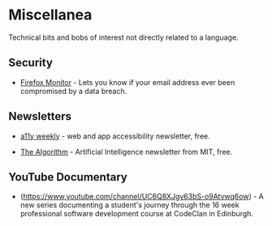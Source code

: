 # Miscellanea

Technical bits and bobs of interest not directly related to a language.

## Security

* [Firefox Monitor](https://monitor.firefox.com/) - Lets you know if your email address ever been compromised by a data breach.


## Newsletters

* [a11y weekly](https://a11yweekly.com/) - web and app accessibility newsletter, free.

* [The Algorithm](https://go.technologyreview.com/newsletters/the-algorithm/) - Artificial Intelligence newsletter from MIT, free.


## YouTube Documentary

* (https://www.youtube.com/channel/UC6Q8XJgy63bS-o9Atvwq6ow) - A new series documenting a student's journey through the 16 week professional software development course at CodeClan in Edinburgh.
